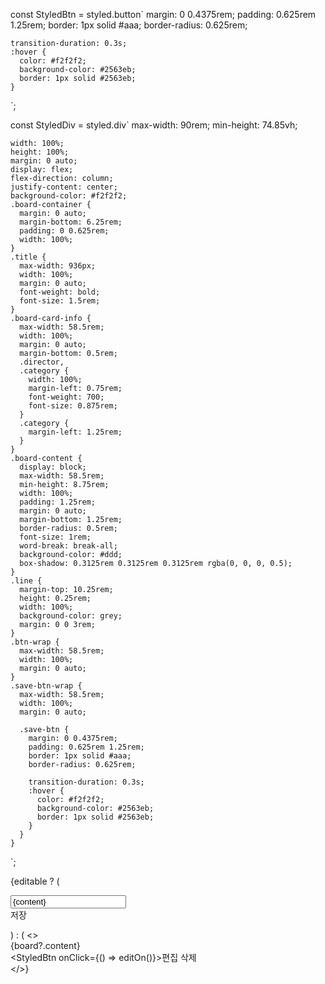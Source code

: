   const StyledBtn = styled.button`
    margin: 0 0.4375rem;
    padding: 0.625rem 1.25rem;
    border: 1px solid #aaa;
    border-radius: 0.625rem;

    transition-duration: 0.3s;
    :hover {
      color: #f2f2f2;
      background-color: #2563eb;
      border: 1px solid #2563eb;
    }
  `;

  const StyledDiv = styled.div`
    max-width: 90rem;
    min-height: 74.85vh;

    width: 100%;
    height: 100%;
    margin: 0 auto;
    display: flex;
    flex-direction: column;
    justify-content: center;
    background-color: #f2f2f2;
    .board-container {
      margin: 0 auto;
      margin-bottom: 6.25rem;
      padding: 0 0.625rem;
      width: 100%;
    }
    .title {
      max-width: 936px;
      width: 100%;
      margin: 0 auto;
      font-weight: bold;
      font-size: 1.5rem;
    }
    .board-card-info {
      max-width: 58.5rem;
      width: 100%;
      margin: 0 auto;
      margin-bottom: 0.5rem;
      .director,
      .category {
        width: 100%;
        margin-left: 0.75rem;
        font-weight: 700;
        font-size: 0.875rem;
      }
      .category {
        margin-left: 1.25rem;
      }
    }
    .board-content {
      display: block;
      max-width: 58.5rem;
      min-height: 8.75rem;
      width: 100%;
      padding: 1.25rem;
      margin: 0 auto;
      margin-bottom: 1.25rem;
      border-radius: 0.5rem;
      font-size: 1rem;
      word-break: break-all;
      background-color: #ddd;
      box-shadow: 0.3125rem 0.3125rem 0.3125rem rgba(0, 0, 0, 0.5);
    }
    .line {
      margin-top: 10.25rem;
      height: 0.25rem;
      width: 100%;
      background-color: grey;
      margin: 0 0 3rem;
    }
    .btn-wrap {
      max-width: 58.5rem;
      width: 100%;
      margin: 0 auto;
    }
    .save-btn-wrap {
      max-width: 58.5rem;
      width: 100%;
      margin: 0 auto;

      .save-btn {
        margin: 0 0.4375rem;
        padding: 0.625rem 1.25rem;
        border: 1px solid #aaa;
        border-radius: 0.625rem;

        transition-duration: 0.3s;
        :hover {
          color: #f2f2f2;
          background-color: #2563eb;
          border: 1px solid #2563eb;
        }
      }
    }
  `;



  {editable ? (
            <form onSubmit={editBoardHandler}>
              <input
                className="board-content"
                value={content}
                onChange={boardContentChangeHandler}></input>
              <div className="save-btn-wrap">
                <StyledBtn type="submit" className="save-btn">
                  저장
                </StyledBtn>
              </div>
            </form>
          ) : (
            <>
              <div className="board-content">{board?.content}</div>
              <div className="btn-wrap">
                <StyledBtn onClick={() => editOn()}>편집</StyledBtn>
                <StyledBtn onClick={deleteBoardHandler} value={board?.id}>
                  삭제
                </StyledBtn>
              </div>
            </>}